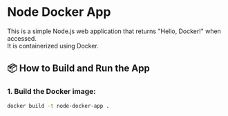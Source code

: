 # Node Docker App

This is a simple Node.js web application that returns "Hello, Docker!" when accessed.  
It is containerized using Docker.

## 📦 How to Build and Run the App

### 1. Build the Docker image:
```bash
docker build -t node-docker-app .